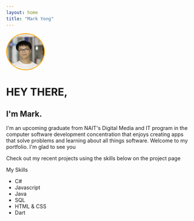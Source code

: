 ```yaml
---
layout: home
title: "Mark Yong"
---
```


<img src='img/mark.jpg' style='border-radius: 50%;width:20%;border:2px solid orange'>

<h1>HEY THERE,</h1>
<h2>I'm Mark.</h2>
<p>I'm an upcoming graduate from NAIT's Digital Media and IT program in the computer software development concentration that enjoys creating apps that solve problems and learning about all things software.
Welcome to my portfolio. I'm glad to see you</p>


<p>Check out my recent projects using the skills below on the project page</p>


<p>My Skills</p>
<ul>
    <li>C#</li>
    <li>Javascript</li>
    <li>Java</li>
    <li>SQL</li>
    <li>HTML & CSS</li>
    <li>Dart</li>
</ul>
